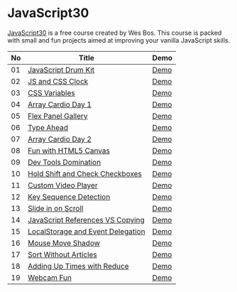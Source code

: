 # JavaScript30

[JavaScript30](https://javascript30.com/) is a free course created by Wes Bos. This course is packed with small and fun projects aimed at improving your vanilla JavaScript skills.

| No  | Title                                                                                                                                       | Demo                                                                                                                       |
| --- | ------------------------------------------------------------------------------------------------------------------------------------------- | -------------------------------------------------------------------------------------------------------------------------- |
| 01  | [JavaScript Drum Kit](https://github.com/melikealtin/JavaScript30/tree/master/01%20-%20JavaScript%20Drum%20Kit)                             | [Demo](https://java-script30-mauve.vercel.app/)                                                                            |
| 02  | [JS and CSS Clock](https://github.com/melikealtin/JavaScript30/tree/master/02%20-%20JS%20and%20CSS%20Clock)                                 | [Demo](https://java-script30-vtp6.vercel.app/)                                                                             |
| 03  | [CSS Variables](https://github.com/melikealtin/JavaScript30/tree/master/03%20-%20CSS%20Variables)                                           | [Demo](https://java-script30-zitk.vercel.app/)                                                                             |
| 04  | [Array Cardio Day 1](https://github.com/melikealtin/JavaScript30/tree/master/04%20-%20Array%20Cardio%20Day%201)                             | [Demo](https://deft-alfajores-58db3e.netlify.app/)                                                                         |
| 05  | [Flex Panel Gallery](https://github.com/melikealtin/JavaScript30/tree/master/05%20-%20Flex%20Panel%20Gallery)                               | [Demo](https://flourishing-babka-52fdde.netlify.app/)                                                                      |
| 06  | [Type Ahead](https://github.com/melikealtin/JavaScript30/tree/master/06%20-%20Type%20Ahead)                                                 | [Demo](https://unrivaled-puffpuff-b8c137.netlify.app/)                                                                     |
| 07  | [Array Cardio Day 2](https://github.com/melikealtin/JavaScript30/tree/master/07%20-%20Array%20Cardio%20Day%202)                             | [Demo](https://fastidious-daffodil-1e8fad.netlify.app/)                                                                    |
| 08  | [Fun with HTML5 Canvas](https://github.com/melikealtin/JavaScript30/tree/master/08%20-%20Fun%20with%20HTML5%20Canvas)                       | [Demo](https://willowy-fudge-db4ffd.netlify.app/)                                                                          |
| 09  | [Dev Tools Domination](https://github.com/melikealtin/JavaScript30/tree/master/09%20-%20Dev%20Tools%20Domination)                           | [Demo](https://celadon-cannoli-78e215.netlify.app/)                                                                        |
| 10  | [Hold Shift and Check Checkboxes](https://github.com/melikealtin/JavaScript30/tree/master/10%20-%20Hold%20Shift%20and%20Check%20Checkboxes) | [Demo](https://ubiquitous-blini-a336d9.netlify.app/)                                                                       |
| 11  | [Custom Video Player](https://github.com/melikealtin/JavaScript30/tree/master/11%20-%20Custom%20Video%20Player)                             | [Demo](https://zesty-flan-900a43.netlify.app/)                                                                             |
| 12  | [Key Sequence Detection](https://github.com/melikealtin/JavaScript30/tree/master/12%20-%20Key%20Sequence%20Detection)                       | [Demo](https://aquamarine-kataifi-753771.netlify.app/)                                                                     |
| 13  | [Slide in on Scroll](https://github.com/melikealtin/JavaScript30/tree/master/13%20-%20Slide%20in%20on%20Scroll)                             | [Demo](https://wonderful-taiyaki-9c958b.netlify.app/)                                                                      |
| 14  | [JavaScript References VS Copying](https://github.com/melikealtin/JavaScript30/tree/master/14%20-%20JavaScript%20References%20VS%20Copying) | [Demo](https://github.com/melikealtin/JavaScript30/blob/master/14%20-%20JavaScript%20References%20VS%20Copying/index.html) |
| 15  | [LocalStorage and Event Delegation](https://github.com/melikealtin/JavaScript30/tree/master/15-%20LocalStorage%20and%20Event%20Delegation)  | [Demo](https://master--jovial-bublanina-c91051.netlify.app/)                                                               |
| 16  | [Mouse Move Shadow](https://github.com/melikealtin/JavaScript30/tree/master/16%20-%20Mouse%20Move%20Shadow)                                 | [Demo](https://stellar-sundae-41d2b3.netlify.app/)                                                                         |
| 17  | [Sort Without Articles](https://github.com/melikealtin/JavaScript30/tree/master/17%20-%20Sort%20Without%20Articles)                         | [Demo](https://cool-beignet-c32a46.netlify.app/)                                                                           |
| 18  | [Adding Up Times with Reduce](https://github.com/melikealtin/JavaScript30/tree/master/18%20-%20Adding%20Up%20Times%20with%20Reduce)         | [Demo](https://github.com/melikealtin/JavaScript30/blob/master/18%20-%20Adding%20Up%20Times%20with%20Reduce/main.js)       |
| 19  | [Webcam Fun](https://github.com/melikealtin/JavaScript30/tree/master/19%20-%20Webcam%20Fun)                                                 | [Demo](https://rainbow-gnome-ffd1ff.netlify.app/)                                                                          |
